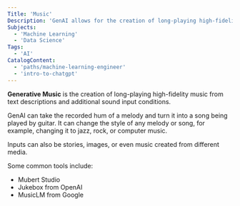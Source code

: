 ```yaml
---
Title: 'Music'
Description: 'GenAI allows for the creation of long-playing high-fidelity music from text descriptions and additional sound input conditions.'
Subjects:
  - 'Machine Learning'
  - 'Data Science'
Tags:
  - 'AI'
CatalogContent:
  - 'paths/machine-learning-engineer'
  - 'intro-to-chatgpt'
---
```


**Generative Music** is the creation of long-playing high-fidelity music from text descriptions and additional sound input conditions.

GenAI can take the recorded hum of a melody and turn it into a song being played by guitar. It can change the style of any melody or song, for example, changing it to jazz, rock, or computer music.

Inputs can also be stories, images, or even music created from different media.

Some common tools include:

- Mubert Studio
- Jukebox from OpenAI
- MusicLM from Google
